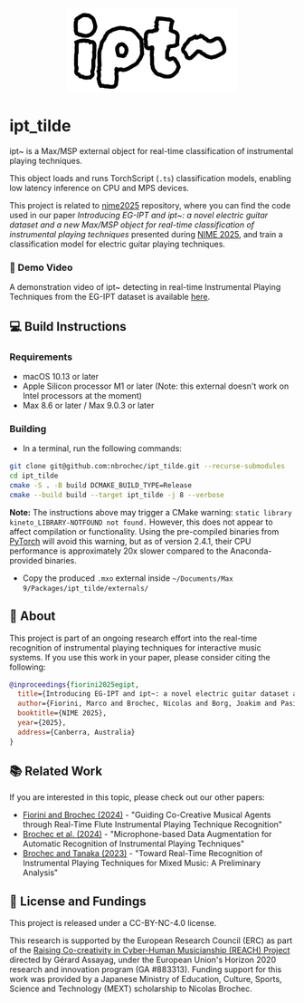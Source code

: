 <div align="center">
  <img src="/media/logo.png" alt="ipt~ logo" width="300"/>
</div>

# ipt_tilde

ipt~ is a Max/MSP external object for real-time classification of instrumental playing techniques.

This object loads and runs TorchScript (`.ts`) classification models, enabling low latency inference on CPU and MPS devices.

This project is related to [nime2025](https://github.com/nbrochec/nime2025) repository, where you can find the code used in our paper *Introducing EG-IPT and ipt~: a novel electric guitar dataset and a new Max/MSP object for real-time classification of instrumental playing techniques* presented during [NIME 2025](http://nime2025.org/), and train a classification model for electric guitar playing techniques.

### 🎥 Demo Video
A demonstration video of ipt~ detecting in real-time Instrumental Playing Techniques from the EG-IPT dataset is available [here](https://youtu.be/PFiWNnOd-vg).

## 💻 Build Instructions
<!-- (TODO: Formalize later) -->

### Requirements

+ macOS 10.13 or later
+ Apple Silicon processor M1 or later (Note: this external doesn't work on Intel processors at the moment)
+ Max 8.6 or later / Max 9.0.3 or later

### Building

- In a terminal, run the following commands:

```bash
git clone git@github.com:nbrochec/ipt_tilde.git --recurse-submodules
cd ipt_tilde
cmake -S . -B build DCMAKE_BUILD_TYPE=Release
cmake --build build --target ipt_tilde -j 8 --verbose
```

**Note:** The instructions above may trigger a CMake warning:  `static library kineto_LIBRARY-NOTFOUND not found.`  However, this does not appear to affect compilation or functionality.  Using the pre-compiled binaries from [PyTorch](https://pytorch.org/) will avoid this warning, but as of version 2.4.1, their CPU performance is approximately 20x slower compared to the Anaconda-provided binaries.

- Copy the produced `.mxo` external inside `~/Documents/Max 9/Packages/ipt_tilde/externals/`

## 🧠 About

This project is part of an ongoing research effort into the real-time recognition of instrumental playing techniques for interactive music systems.
If you use this work in your paper, please consider citing the following:

```bibtex
@inproceedings{fiorini2025egipt,
  title={Introducing EG-IPT and ipt~: a novel electric guitar dataset and a new Max/MSP object for real-time classification of instrumental playing techniques},
  author={Fiorini, Marco and Brochec, Nicolas and Borg, Joakim and Pasini, Riccardo},
  booktitle={NIME 2025},
  year={2025},
  address={Canberra, Australia}
}
```

## 📚 Related Work

If you are interested in this topic, please check out our other papers:
- [Fiorini and Brochec (2024)](https://hal.science/hal-04635907) - "Guiding Co-Creative Musical Agents through Real-Time Flute Instrumental Playing Technique Recognition"
- [Brochec et al. (2024)](https://hal.science/hal-04642673) - "Microphone-based Data Augmentation for Automatic Recognition of Instrumental Playing Techniques"
- [Brochec and Tanaka (2023)](https://hal.science/hal-04263718) - "Toward Real-Time Recognition of Instrumental Playing Techniques for Mixed Music: A Preliminary Analysis"

## 📜 License and Fundings

This project is released under a CC-BY-NC-4.0 license.

This research is supported by the European Research Council (ERC) as part of the [Raising Co-creativity in Cyber-Human Musicianship (REACH) Project](https://reach.ircam.fr) directed by Gérard Assayag, under the European Union's Horizon 2020 research and innovation program (GA \#883313). 
Funding support for this work was provided by a Japanese Ministry of Education, Culture, Sports, Science and Technology (MEXT) scholarship to Nicolas Brochec. 
